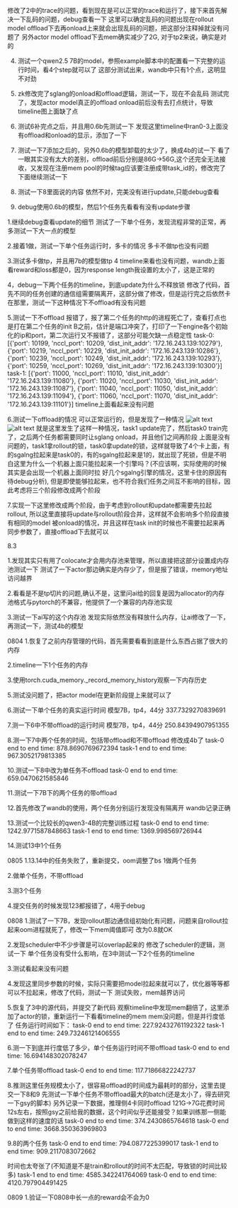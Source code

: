 修改了2中的trace的问题，看到现在是可以正常的trace和运行了，接下来首先解决一下乱码的问题，debug查看一下
这里可以确定乱码的问题出现在rollout model offload下去再onload上来就会出现乱码的问题，把这部分注释掉就没有问题了
另外actor model offload下去mem确实减少了2G, 对于tp2来说，确实是对的

4. 测试一个qwen2.5 7B的model，参照example脚本中的配置看一下完整的运行时间，看4个step就可以了
这部分测试出来，wandb中只有1个点，这明显不对劲

6. zk修改完了sglang的onload和offload逻辑，测试一下，现在不会乱码
测试完了，发现actor model真正的offload onload前后没有去打点统计，导致timeline图上面缺了点

7. 测试6补完点之后，并且用0.6b先测试一下
发现这里timeline中ran0-3上面没有offload和onload的显示，添加了一下

8. 测试一下7添加之后的，另外0.6b的模型卸载的太少了，换成4b的试一下
看了一眼其实没有太大的差别，offload前后分别是86G->56G,这个还完全无法接收，又发现在注册mem pool的时候tag应该要注册成带task_id的，修改完了下面继续测试一下

9. 测试一下8里面说的内容
依然不对，完美没有进行update,只能debug查看

10. debug使用0.6b的模型，然后1个任务先看看有没有update步骤


1.继续debug查看update的细节
测试了一下单个任务，发现流程非常的正常，再多测试一下大一点的模型

2.接着1做，测试一下单个任务运行时，多卡的情况
多卡不做tp也没有问题

3.测试多卡做tp，并且用7b的模型做tp 4
timeline来看也没有问题，wandb上面看reward和loss都是0，因为response length我设置的太小了，这是正常的

4，debug一下两个任务的timeline，到底update为什么不释放锁
修改了代码，首先不同的任务创建的通信组需要隔离开，这部分做了修改，但是运行完之后依然卡在那里，测试一下这种情况下不offload有没有问题

5.测试一下不offload
报错了，报了第二个任务的http的进程死亡了，查看打点也是打在第二个任务的init B之前，估计是端口冲突了，打印了一下engine各个初始化的ip和port，第二次运行又不报错了，这部分可能欠缺一点稳定性
task-0: [{'port': 10199, 'nccl_port': 10209, 'dist_init_addr': '172.16.243.139:10279'}, {'port': 10219, 'nccl_port': 10229, 'dist_init_addr': '172.16.243.139:10286'}, {'port': 10239, 'nccl_port': 10249, 'dist_init_addr': '172.16.243.139:10293'}, {'port': 10259, 'nccl_port': 10269, 'dist_init_addr': '172.16.243.139:10300'}]
task-1: [{'port': 11000, 'nccl_port': 11010, 'dist_init_addr': '172.16.243.139:11080'}, {'port': 11020, 'nccl_port': 11030, 'dist_init_addr': '172.16.243.139:11087'}, {'port': 11040, 'nccl_port': 11050, 'dist_init_addr': '172.16.243.139:11094'}, {'port': 11060, 'nccl_port': 11070, 'dist_init_addr': '172.16.243.139:11101'}]
timeline上面看起来没有问题

6.测试一下offload的情况
可以正常运行的，但是发现了一种情况
![alt text](image.png)
![alt text](image-1.png)
就是这里发生了这样一种情况，task1 update完了，然后task0 train完了，之后两个任务都需要同时让sglang onload，并且他们之间再阶段
上面是没有问题的，task1拿rollout的锁，task0拿update的锁，这样就导致了4个卡上面，有的sgalng拉起来是task0的，有的sgalng拉起来是1的，就出现了死锁，但是不明白这里为什么一个机器上面只能拉起来一个引擎吗？(不应该啊，实际使用的时候其实是会出现一个机器上面同时拉
好几个sgalng引擎的情况，这里卡住的原因有待debug分析), 但是即使能够拉起来，也不符合我们任务之间互不影响的目标，因此考虑将三个阶段修改成两个阶段

7.实现一下这里修改成两个阶段，由于考虑到rollout和update都需要先拉起rollout, 所以这里直接将update与rollout阶段合并，这样就不会影响多个阶段直接有相同的model 被onload的情况，并且这样在task init的时候也不需要拉起来再同步参数了，直接offload下去就可以



8.3

1.发现其实只有用了colocate才会用内存池来管理，所以直接把这部分设置成内存池测试一下
测试了一下actor那边确实是内存少了，但是报了错误，memory地址访问越界

2.看看是不是tp切片的问题,确认不是，这里问ai给的回复是因为allocator的内存池格式与pytorch的不兼容，他提供了一个兼容的内存池实现

3.测试一下ai写的这个内存池
发现实际依然没有释放什么内存，让ai修改了一下，再测试一下，测试4b的模型


0804
1.恢复了之前内存管理的代码，首先需要看看到底是什么东西占据了很大的内存

2.timeline一下1个任务的内存

3.使用torch.cuda_memory._record_memory_history观察一下内存历史

5.测试没问题了，把actor model在更新阶段提上来就可以了

6.测试一下单个任务的真实运行时间
模型7B，tp4，44分
337.7329270839691

7.测一下6中不带offload的运行时间
模型7B，tp4，44分
250.84394907951355

8.测一下7中两个任务的时间，包括带offload和不带offload
修改成4b了
task-0 end to end time: 878.8690769672394
task-1 end to end time: 967.3052179813385


10.测试一下8中改为单任务不offload
task-0 end to end time: 659.0470621585846


11.测试一下7B下的两个任务的带offload


12.首先修改了wandb的使用，两个任务分别运行发现没有隔离开
wandb记录正确


13.测试一个比较长的qwen3-4B的完整训练过程
task-0 end to end time: 1242.9771587848663
task-1 end to end time: 1369.998569726944

14.测试13中1个任务


0805
1.13.14中的任务失败了，重新提交，oom调整了bs
1做两个任务

2.做单个任务，不带offload

3.测3个任务

4.提交任务的时候发现123都报错了，4用于debug



0808
1.测试了一下7B，发现rollout那边通信组初始化有问题，问题来自rollout拉起来oom进程就死了，修改一下mem阈值即可
改为0.8就OK

2.发现scheduler中不少步骤是可以overlap起来的
修改了scheduler的逻辑，测试一下
单个任务没有受什么影响，在3中测试一下2个任务的timeline

3.测试看起来没有问题

4.发现这里同步参数的时候，实际只需要把model拉起来就可以了，优化器等等都可以不拉起来，修改了代码，测试一下
测试失败，mem越界访问

5.恢复了3中的源代码，并提交了新代码
观察timeline中发现mem翻倍了，这里添加了actor的锁，重新运行一下看看timeline的mem
mem没问题，但是并行度低了
任务运行时间如下：
task-0 end to end time: 227.92432761192322
task-1 end to end time: 249.73246121406555

6.测一下到底并行度低了多少，单个任务运行时间不带offload
task-0 end to end time: 16.694148302078247

7.单个任务带offload
task-0 end to end time: 117.71866822242737

8.推测这里任务规模太小了，很容易offload的时间成为最耗时的部分，这里去提交一下8和9
先测试一下单个任务不带offload最大的batch(还是太小了，得去研究一下gsy的脚本)
另外记录一下数据，推理侧4卡同时offload 121G->7G花费时间12s左右，按照gsy之前给我的数据，这个时间似乎还能接受？如果训练那一侧能做到这样的速度的话
task-0 end to end time: 374.2430865764618
task-0 end to end time: 3668.350363969803

9.8的两个任务
task-0 end to end time: 794.0877225399017
task-1 end to end time: 909.2117083072662

时间也太夸张了(不知道是不是train和rollout的时间不太匹配，导致锁的时间比较多)
task-1 end to end time: 4585.342241764069
task-0 end to end time: 4120.797904491425



0809
1.验证一下0808中长一点的reward会不会为0
